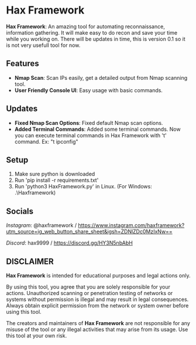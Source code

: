 # Hax Framework

**Hax Framework**: An amazing tool for automating reconnaissance, information gathering. It will make easy to do recon and save your time while you working on. There will be updates in time, this is version 0.1 so it is not very usefull tool for now.

## Features

- **Nmap Scan**: Scan IPs easily, get a detailed output from Nmap scanning tool.
- **User Friendly Console UI**: Easy usage with basic commands.

## Updates
- **Fixed Nmap Scan Options**: Fixed default Nmap scan options.
- **Added Terminal Commands**: Added some terminal commands. Now you can execute terminal commands in Hax Framework with 't' command. Ex: "t ipconfig"

## Setup

1. Make sure python is downloaded
2. Run 'pip install -r requirements.txt'
3. Run 'python3 HaxFramework.py' in Linux. (For Windows: .\Haxframework)

## Socials
*Instagram*: @haxframework / https://www.instagram.com/haxframework?utm_source=ig_web_button_share_sheet&igsh=ZDNlZDc0MzIxNw==


*Discord*: hax9999 / https://discord.gg/HY3N5nbAbH

## DISCLAIMER

**Hax Framework** is intended for educational purposes and legal actions only.

By using this tool, you agree that you are solely responsible for your actions. Unauthorized scanning or penetration testing of networks or systems without permission is illegal and may result in legal consequences. Always obtain explicit permission from the network or system owner before using this tool.

The creators and maintainers of **Hax Framework** are not responsible for any misuse of the tool or any illegal activities that may arise from its usage. Use this tool at your own risk.
